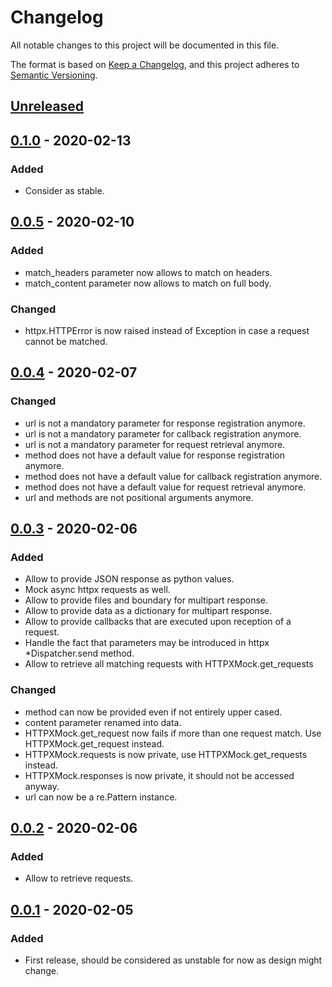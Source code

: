 # Changelog
All notable changes to this project will be documented in this file.

The format is based on [Keep a Changelog](https://keepachangelog.com/en/1.0.0/),
and this project adheres to [Semantic Versioning](https://semver.org/spec/v2.0.0.html).

## [Unreleased]

## [0.1.0] - 2020-02-13
### Added
- Consider as stable.

## [0.0.5] - 2020-02-10
### Added
- match_headers parameter now allows to match on headers.
- match_content parameter now allows to match on full body.

### Changed
- httpx.HTTPError is now raised instead of Exception in case a request cannot be matched.

## [0.0.4] - 2020-02-07
### Changed
- url is not a mandatory parameter for response registration anymore.
- url is not a mandatory parameter for callback registration anymore.
- url is not a mandatory parameter for request retrieval anymore.
- method does not have a default value for response registration anymore.
- method does not have a default value for callback registration anymore.
- method does not have a default value for request retrieval anymore.
- url and methods are not positional arguments anymore.

## [0.0.3] - 2020-02-06
### Added
- Allow to provide JSON response as python values.
- Mock async httpx requests as well.
- Allow to provide files and boundary for multipart response.
- Allow to provide data as a dictionary for multipart response.
- Allow to provide callbacks that are executed upon reception of a request.
- Handle the fact that parameters may be introduced in httpx *Dispatcher.send method.
- Allow to retrieve all matching requests with HTTPXMock.get_requests

### Changed
- method can now be provided even if not entirely upper cased.
- content parameter renamed into data.
- HTTPXMock.get_request now fails if more than one request match. Use HTTPXMock.get_request instead.
- HTTPXMock.requests is now private, use HTTPXMock.get_requests instead.
- HTTPXMock.responses is now private, it should not be accessed anyway.
- url can now be a re.Pattern instance.

## [0.0.2] - 2020-02-06
### Added
- Allow to retrieve requests.

## [0.0.1] - 2020-02-05
### Added
- First release, should be considered as unstable for now as design might change.

[Unreleased]: https://github.com/Colin-b/pytest_httpx/compare/v0.1.0...HEAD
[0.1.0]: https://github.com/Colin-b/pytest_httpx/compare/v0.0.5...v0.1.0
[0.0.5]: https://github.com/Colin-b/pytest_httpx/compare/v0.0.4...v0.0.5
[0.0.4]: https://github.com/Colin-b/pytest_httpx/compare/v0.0.3...v0.0.4
[0.0.3]: https://github.com/Colin-b/pytest_httpx/compare/v0.0.2...v0.0.3
[0.0.2]: https://github.com/Colin-b/pytest_httpx/compare/v0.0.1...v0.0.2
[0.0.1]: https://github.com/Colin-b/pytest_httpx/releases/tag/v0.0.1
